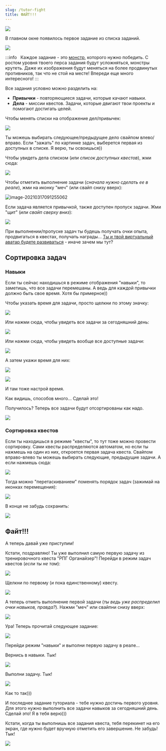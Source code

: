 ```yaml
---
slug: /tutor-fight
title: ФАЙТ!!!
---
```


![](../../static/img/файт)

В главном окне появилось первое задание из списка заданий.

![](../../static/img/первое_задание_из_списка_заданий)

:::info &nbsp;
Каждое задание - это [монстр](/about-monsters), которого нужно победить. С ростом уровня твоего перса задания будут усложняться, монстры крутеть. Даже их изображения будут меняться на более продвинутых противников, так что не стой на месте! Впереди еще много интересного!
:::

Все задания условно можно разделить на:

- **Привычки** - повторяющиеся задачи, которые качают навыки.
- **Дела** - миссии квестов. Задачи, которые двигают твои проекты и помогают достигать целей.

Чтобы менять списки на отображение дел/привычек:

![](../../static/img/менять_списки_задач)

Ты можешь выбирать следующее/предыдущее дело свайпом влево/вправо. Если "зажать" по картинке задач, выберется первая из доступных в списке. Я верю, ты освоишься))

Чтобы увидеть дела списком (*или список доступных квестов*), жми сюда:

![](../../static/img/дела_списком)

Чтобы отметить выполнение задачи (*сначала нужно сделать ее в реале*), жми на иконку "меч" (или свайп снизу вверх):

![image-20210317091255062](../../static/img/выполнить_задачу)

Если задача является привычкой, также доступен пропуск задачи. Жми "щит" (*или свайп сверху вниз*):

![](../../static/img/пропуск_задачи)

При выполнении/пропуске задач ты будешь получать очки опыта, продвигаться в квестах, получать награды... [Ты и твой виртуальный аватар будете развиваться](http://nerdistway.blogspot.com/2013/08/blog-post_5490.html) - иначе зачем мы тут?

## Сортировка задач

### Навыки

Если ты сейчас находишься в режиме отображения "навыки", то заметишь, что все задачи перемешаны. А ведь для каждой привычки должно быть свое время. Хотя бы примерное))

Чтобы указать время для задачи, просто щелкни по этому значку:

![](../../static/img/значек_время)

Или нажми сюда, чтобы увидеть все задачи за сегодняшний день:

![](../../static/img/задачи_на_сегодня)

Или нажми сюда, чтобы увидеть вообще все доступные задачи:

![](../../static/img/задачи_все)

А затем укажи время для них:

![](../../static/img/значек_время2)

![](../../static/img/настройка_времени)

И там тоже настрой время.

Как видишь, способов много... Сделай это!

Получилось? Теперь все задачи будут отсортированы как надо.

![](../../static/img/задачи_отсортированы)

### Сортировка квестов

Если ты находишься в режиме "квесты", то тут тоже можно провести сортировку. Сами квесты распределяются автоматом, но если ты нажмешь на один из них, откроется первая задача квеста. Свайпом вправо-влево ты можешь выбирать следующие, предыдущие задачи. А если нажмешь сюда:

![](../../static/img/задачи_квеста)

Тогда можно "перетаскиванием" поменять порядок задач (зажимай на иконках перемещения):

![](../../static/img/перемещение_задач_квеста)

 В конце не забудь сохранить:

![](../../static/img/сохранить_изменения_го_квест)

## Файт!!!

А теперь давай уже приступим!

Кстати, поздравляю! Ты уже выполнил самую первую задачу из тренировочного квеста "РПГ Органайзер"! Перейди в режим задач квестов (*если ты не там*):

![](../../static/img/перейди_в_окно_квестов)

Щелкни по первому (и пока единственному) квесту.

![](../../static/img/первый_квест)

А теперь отметь выполнение первой задачи (*ты ведь уже распределил очки навыков, правда?*). Нажми "меч" или свайпни снизу вверх:

![](../../static/img/выполнить_первую_задачу_квеста)

Ура! Теперь прочитай следующее задание:

![](../../static/img/тренировочный_квест_вторая_задача)

Перейди режим "навыки" и выполни первую задачу в реале... 

Вернись в навыки. Тык!

![](../../static/img/вернись_в_навыки)

Выполни задачу. Тык!

![](../../static/img/выполни_навык)

Как то так)))

И последнее задание туториала - тебе нужно достичь первого уровня. Для этого нужно выполнить все задачи навыков за сегодняшний день. Сделай это! Я в тебя верю)))

Кстати, когда ты выполнишь все задания квеста, тебя перекинет на его экран, где нужно будет вручную отметить его завершение. Не забудь! Тык!

![](../../static/img/отметь_выполнение_квеста)